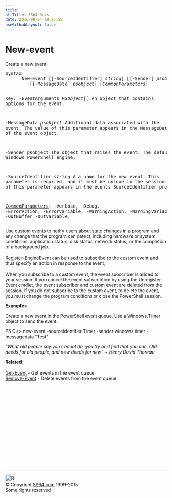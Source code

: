 ```yaml
---
title:
altTitle: SS64 Docs
date: 2016-09-04 19:26:55
useGithubLayout: false
---
```

<!-- #BeginLibraryItem "/Library/head_ps.lbi" --><!-- #EndLibraryItem --><h1>New-event</h1> 
<p> Create a new event.</p>
<pre>Syntax
      New-Event [[-SourceIdentifier] <i>string</i>] [[-Sender] <i>psobject</i>] [[-EventArguments] <i>PSObject</i>[]]
         [[-MessageData] <i>psobject</i>] [<i>CommonParameters</i>]

Key:
   -EventArguments <i>PSObject</i>[]
       An object that contains options for the event.

   -MessageData <i>psobject</i>
       Additional data associated with the event. The value of this parameter appears in the MessageData property of the event object.

   -Sender psobject
       The object that raises the event.
       The default is the Windows PowerShell engine.

   -SourceIdentifier <i>string</i>
       A a name for the new event.
       This parameter is required, and it must be unique in the session.
       The value of this parameter appears in the events SourceIdentifier property.

   <a href="common.html">CommonParameters</a>:
       -Verbose, -Debug, -ErrorAction, -ErrorVariable, -WarningAction, -WarningVariable,
       -OutBuffer -OutVariable.</pre>
<p>Use custom events to notify users about state changes in a program and any change that the program can 
detect, including hardware or system conditions, application status, disk status, network status, or the completion
of a background job.<br>
<br>
<span class="code">Register-EngineEvent</span> can be used to subscribe to the custom event and thus specify an action in response
to the event,<br>
<br>
When you subscribe to a custom event, the event subscriber is added to your session. If you cancel the event subscription by using the Unregister-Event cmdlet, the event subscriber and custom event are deleted from the session. If
you do not subscribe to the custom event, to delete the event, you must change the program conditions or close the
 PowerShell session.</p>
<p><b>Examples</b></p>
<p>Create a new event in the  PowerShell event queue. Use a Windows.Timer object to send the 
event:</p>
<p><span class="code">PS C:\&gt; new-event -sourceidentifier Timer -sender windows.timer  -messagedata "Test"</span></p>
<p class="quote"><i>“What old people say you cannot do, you try and find that you can. Old deeds for old people, and new deeds for new” ~ Henry David Thoreau</i></p>
<p><b>Related:</b><br>
  <br>
  <a href="get-event.html">Get-Event</a> - Get events in the event queue<br> 
<a href="remove-event.html">Remove-Event</a> - Delete events from the event queue</p><!-- #BeginLibraryItem "/Library/foot_ps.lbi" --><p>
<!-- PowerShell300 -->
<ins class="adsbygoogle" style="display:inline-block;width:300px;height:250px" data-ad-client="ca-pub-6140977852749469" data-ad-slot="6253539900"></ins>
<script>
(adsbygoogle = window.adsbygoogle || []).push({});
</script></p>
<hr>
<div id="bl" class="footer"><a href="new-event.html#"><img src="../images/top.png" width="30" height="22" alt="Back to the Top"></a></div>
<div id="br" class="footer, tagline">© Copyright <a href="../index.html">SS64.com</a> 1999-2015<br>
Some rights reserved</div><!-- #EndLibraryItem -->

